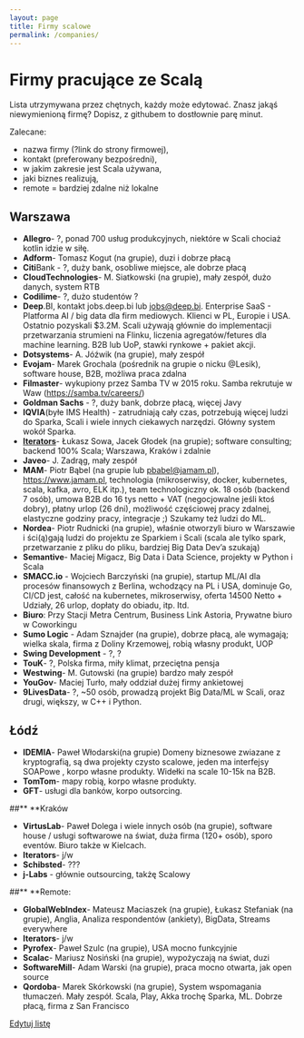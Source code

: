 ```yaml
---
layout: page
title: Firmy scalowe
permalink: /companies/
---
```


# Firmy pracujące ze Scalą

Lista utrzymywana przez chętnych, każdy może edytować. Znasz jakąś niewymienioną firmę? Dopisz, z githubem to dostłownie parę minut.

Zalecane:
* nazwa firmy (?link do strony firmowej),
* kontakt (preferowany bezpośredni),
* w jakim zakresie jest Scala używana,
* jaki biznes realizują,
* remote = bardziej zdalne niż lokalne

## Warszawa
* **Allegro**- ?, ponad 700 usług produkcyjnych, niektóre w Scali chociaż kotlin idzie w siłę.
* **Adform**- Tomasz Kogut (na grupie), duzi i dobrze płacą
* **Citi**Bank - ?, duży bank, osobliwe miejsce, ale dobrze płacą
* **CloudTechnologies**- M. Siatkowski (na grupie), mały zespół, dużo danych, system RTB
* **Codilime**- ?, dużo studentów ?
* **Deep**.BI, kontakt jobs.deep.bi lub jobs@deep.bi. Enterprise SaaS - Platforma AI / big data dla firm mediowych. Klienci w PL, Europie i USA. Ostatnio pozyskali $3.2M. Scali używają głównie do implementacji przetwarzania strumieni na Flinku, liczenia agregatów/fetures dla machine learning. B2B lub UoP, stawki rynkowe + pakiet akcji.
* **Dotsystems**- A. Jóźwik (na grupie), mały zespół
* **Evojam**- Marek Grochala (pośrednik na grupie o nicku @Lesik), software house, B2B, możliwa praca zdalna
* **Filmaster**- wykupiony przez Samba TV w 2015 roku. Samba rekrutuje w Waw (https://samba.tv/careers/)
* **Goldman Sachs** - ?, duży bank, dobrze płacą, więcej Javy
* **IQVIA**(byłe IMS Health) - zatrudniają cały czas, potrzebują więcej ludzi do Sparka, Scali i wiele innych ciekawych narzędzi. Główny system wokół Sparka.
* [**Iterators**](https://iterato.rs/careers)- Łukasz Sowa, Jacek Głodek (na grupie); software consulting; backend 100% Scala; Warszawa, Kraków i zdalnie
* **Javeo**- J. Zadrąg, mały zespół
* **MAM**- Piotr Bąbel (na grupie lub pbabel@jamam.pl), https://www.jamam.pl, technologia (mikroserwisy, docker, kubernetes, scala, kafka, avro, ELK itp.), team technologiczny ok. 18 osób (backend 7 osób), umowa B2B do 16 tys netto + VAT (negocjowalne jeśli ktoś dobry), płatny urlop (26 dni), możliwość częściowej pracy zdalnej, elastyczne godziny pracy, integracje ;) Szukamy też ludzi do ML.
* **Nordea**- Piotr Rudnicki (na grupie), właśnie otworzyli biuro w Warszawie i ści(ą)gają ludzi do projektu ze Sparkiem i Scali (scala ale tylko spark, przetwarzanie z pliku do pliku, bardziej Big Data Dev’a szukają)
* **Semantive**- Maciej Migacz, Big Data i Data Science, projekty w Python i Scala
* **SMACC.io** - Wojciech Barczyński (na grupie), startup ML/AI dla procesów finansowych z Berlina, wchodzący na PL i USA, dominuje Go, CI/CD jest, całość na kubernetes, mikroserwisy, oferta 14500 Netto + Udziały, 26 urlop, dopłaty do obiadu, itp. Itd.
* **Biuro**: Przy Stacji Metra Centrum, Business Link Astoria, Prywatne biuro w Coworkingu
* **Sumo Logic** - Adam Sznajder (na grupie), dobrze płacą, ale wymagają; wielka skala, firma z Doliny Krzemowej, robią własny produkt, UOP
* **Swing Development** - ?, ?
* **TouK**- ?, Polska firma, miły klimat, przeciętna pensja
* **Westwing**- M. Gutowski (na grupie) bardzo mały zespół
* **YouGov**- Maciej Turło, mały oddział dużej firmy ankietowej
* **9LivesData**- ?, ~50 osób, prowadzą projekt Big Data/ML w Scali, oraz drugi, większy, w C++ i Python.

## Łódź
* **IDEMIA**- Paweł Włodarski(na grupie) Domeny biznesowe zwiazane z  kryptografią, są dwa projekty czysto scalowe, jeden ma interfejsy SOAPowe , korpo własne produkty. Widełki na scale 10-15k na B2B.
* **TomTom**-  mapy robią, korpo własne produkty. 
* **GFT**-  usługi dla banków, korpo outsorcing.

##** **Kraków
* **VirtusLab**- Paweł Dolega i wiele innych osób (na grupie), software house / usługi softwarowe na świat, duża firma (120+ osób), sporo eventów. Biuro także w Kielcach.
* **Iterators**- j/w
* **Schibsted**- ???
* **j-Labs** - głównie outsourcing, takżę Scalowy

##** **Remote:
* **GlobalWebIndex**- Mateusz Maciaszek (na grupie), Łukasz Stefaniak (na grupie), Anglia, Analiza respondentów (ankiety), BigData, Streams everywhere
* **Iterators**- j/w
* **Pyrofex**- Paweł Szulc (na grupie), USA mocno funkcyjnie
* **Scalac**- Mariusz Nosiński (na grupie), wypożyczają na świat, duzi
* **SoftwareMill**- Adam Warski (na grupie), praca mocno otwarta, jak open source
* **Qordoba**- Marek Skórkowski (na grupie), System wspomagania tłumaczeń. Mały zespół. Scala, Play, Akka trochę Sparka, ML. Dobrze płacą, firma z San Francisco

<a href="{{ site.github.repository_url }}/tree/master/example1.md">Edytuj listę</a>
